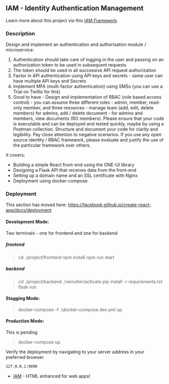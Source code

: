 ## IAM - Identity Authentication Management

Learn more about this project via this <a href="https://github.com/sathishsms">IAM Framework</a>.

### Description
Design and implement an authentication and authorisation module / microservice:
1. Authentication should take care of logging in the user and passing on an authorization token to be used in subsequent requests
2. The token should be used in all successive API request authorization
3. Factor in API authentication using API keys and secrets - same user can have multiple API keys and Secrets
4. Implement MFA (multi-factor authentication) using SMSs (you can use a Trial on Twillio for this)
5. Good to have - Design and implementation of RBAC (role based access control) - you can assume three different roles - admin, member, read-only member, and three resources - manage team (add, edit, delete members) for admins, add / delete document - for admins and members, view documents (RO members).
Please ensure that your code is executable and can be deployed and tested quickly, maybe by using a Postman collection. Structure and document your code for clarity and legibility. Pay close attention to negative scenarios. If you use any open source identity / RBAC framework, please evaluate and justify the use of the particular framework over others.


It covers:

- Building a simple React front-end using the ONE-UI library
- Designing a Flask API that receives data from the front-end
- Setting up a domain name and an SSL certificate with Nginx
- Deployment using docker-compose



### Deployment

This section has moved here: https://facebook.github.io/create-react-app/docs/deployment

#### Development Mode:
Two terminals - one for frontend and one for backend

##### frontend
> cd ./project/frontend
> npm install
> npm run start
##### backend
> cd ./project/backend
> ./venv/bin/activate
> pip install -r requirements.txt
> flask run

#### Stagging Mode:
>docker-compose -f .\docker-compose.dev.yml up

#### Production Mode:
This is pending
>docker-compose up

Verify the deployment by navigating to your server address in your preferred browser.

```sh
127.0.0.1:9090
```

* [IAM](http://localhost:9090) - HTML enhanced for web apps!
